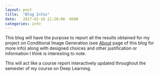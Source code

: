 ```yaml
---
layout: post
title:  "Blog Infos"
date:   2017-02-16 11:20:00 -0500
categories: info
---
```


This blog will have the purpose to report all the results obtained for my project on Conditional Image Generation (see [About](https://gabrielbernard.github.io/Conditional_Image_Generation/about/) page of this blog for more info) along with designed choices and other justification or information I think is interesting to note.

This will act like a course report interactively updated throughout the semester of my course on Deep Learning.

